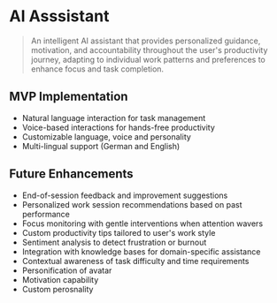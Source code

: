 # AI Asssistant

> An intelligent AI assistant that provides personalized guidance, motivation, and accountability throughout the user's productivity journey, adapting to individual work patterns and preferences to enhance focus and task completion.

## MVP Implementation

- Natural language interaction for task management
- Voice-based interactions for hands-free productivity
- Customizable language, voice and personality
- Multi-lingual support (German and English)

## Future Enhancements

- End-of-session feedback and improvement suggestions
- Personalized work session recommendations based on past performance
- Focus monitoring with gentle interventions when attention wavers
- Custom productivity tips tailored to user's work style
- Sentiment analysis to detect frustration or burnout
- Integration with knowledge bases for domain-specific assistance
- Contextual awareness of task difficulty and time requirements
- Personification of avatar
- Motivation capability
- Custom perosnality
